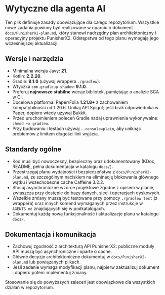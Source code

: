 # Wytyczne dla agenta AI

Ten plik definiuje zasady obowiązujące dla całego repozytorium. Wszystkie nowe zadania powinny być realizowane w oparciu o dokument `docs/PunisherX2-plan.md`, który stanowi nadrzędny plan architektoniczny i operacyjny projektu PunisherX2. Odstępstwa od tego planu wymagają jego wcześniejszej aktualizacji.

## Wersje i narzędzia
- Minimalna wersja Javy: **21**.
- Kotlin: **2.2.20**.
- Gradle: **9.1.0** (używaj wrappera `./gradlew`).
- Wtyczka `com.gradleup.shadow`: **9.1.0**.
- Preferuj **najnowsze stabilne** wersje bibliotek, pamiętając o analizie SCA w CI.
- Docelowa platforma: Paper/Folia **1.21.8+** z zachowaniem kompatybilności od 1.20.6. Unikaj API Spigot; jeśli brak odpowiednika w Paper, dopiero wtedy używaj Bukkit.
- Przed uruchomieniem poleceń Gradle nadaj uprawnienia wykonywalne: `chmod +x gradlew`.
- Przy budowaniu i testach używaj `--console=plain`, aby uniknąć problemów z limitem długości linii wyjścia.

## Standardy ogólne
- Kod musi być nowoczesny, bezpieczny oraz udokumentowany (KDoc, README, pełna dokumentacja w katalogu `docs/`).
- Przestrzegaj planu wydajności i bezpieczeństwa z `docs/PunisherX2-plan.md`, ze szczególnym naciskiem na eliminację blokowania głównego wątku i wszechobecne cache Caffeine 3.2.2.
- Stosuj asynchroniczne wzorce projektowe zgodne z opisem w planie, zwłaszcza przy dostępie do bazy danych, sieci i operacjach dyskowych.
- Wszelkie zmiany muszą być testowane przy pomocy `./gradlew test` (z wrappera) oraz innych komend wymaganych przez instrukcje w `AGENTS.md` znajdujących się w podkatalogach.
- Dokumentuj każdą nową funkcjonalność i aktualizacje planu w katalogu `docs/`.

## Dokumentacja i komunikacja
- Zachowuj zgodność z architekturą API PunisherX2: publiczne moduły API muszą być asynchroniczne i oparte o cache.
- Główne decyzje architektoniczne dokumentuj w `docs/PunisherX2-plan.md` lub powiązanych plikach.
- Jeśli zadanie wymaga modyfikacji planu, najpierw zaktualizuj dokument i dopiero potem implementuj zmiany.

Stosowanie się do powyższych zaleceń jest obowiązkowe dla wszystkich działań w repozytorium.